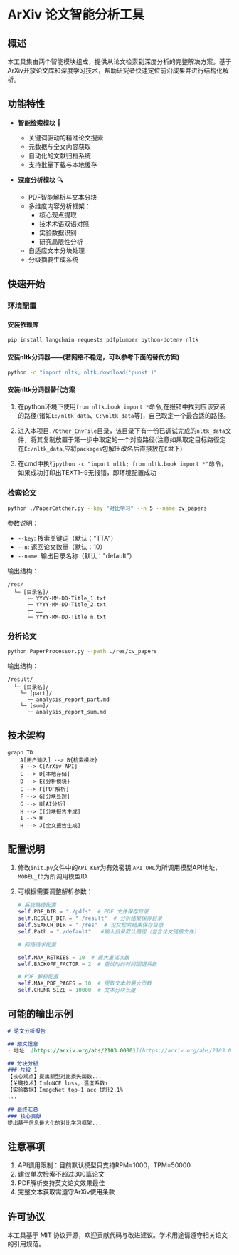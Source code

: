 # ArXiv 论文智能分析工具

## 概述
本工具集由两个智能模块组成，提供从论文检索到深度分析的完整解决方案。基于ArXiv开放论文库和深度学习技术，帮助研究者快速定位前沿成果并进行结构化解析。

## 功能特性
- **智能检索模块** 🎯
  - 关键词驱动的精准论文搜索
  - 元数据与全文内容获取
  - 自动化的文献归档系统
  - 支持批量下载与本地缓存

- **深度分析模块** 🔍
  - PDF智能解析与文本分块
  - 多维度内容分析框架：
    - 核心观点提取
    - 技术术语双语对照
    - 实验数据识别
    - 研究局限性分析
  - 自适应文本分块处理
  - 分级摘要生成系统

## 快速开始

### 环境配置

#### 安装依赖库
```bash
pip install langchain requests pdfplumber python-dotenv nltk
```
#### 安装nltk分词器——(若网络不稳定，可以参考下面的替代方案)
```bash
python -c "import nltk; nltk.download('punkt')"
```
#### 安装nltk分词器替代方案

1. 在python环境下使用`from nltk.book import *`命令,在报错中找到应该安装的路径(诸如`E:/nltk_data`、`C:\nltk_data`等)，自己取定一个最合适的路径。

2. 进入本项目`./Other_EnvFile`目录，该目录下有一份已调试完成的`nltk_data`文件，将其复制放置于第一步中取定的一个对应路径(注意如果取定目标路径定在`E:/nltk_data`,应将`packages`包解压改名后直接放在`E`盘下)

3. 在cmd中执行`python -c "import nltk; from nltk.book import *"`命令，如果成功打印出TEXT1~9无报错，即环境配置成功


### 检索论文
```bash
python ./PaperCatcher.py --key "对比学习" --n 5 --name cv_papers
```
参数说明：
- `--key`: 搜索关键词（默认："TTA"）
- `--n`: 返回论文数量（默认：10）
- `--name`: 输出目录名称（默认："default"）

输出结构：
```
/res/
  └─ [目录名]/
      ├─ YYYY-MM-DD-Title_1.txt
      ├─ YYYY-MM-DD-Title_2.txt
      ├─ ……
      └─ YYYY-MM-DD-Title_n.txt
```

### 分析论文
```bash
python PaperProcessor.py --path ./res/cv_papers
```
输出结构：
```
/result/
  └─ [目录名]/
    └─ [part]/
      └─ analysis_report_part.md
    └─ [sum]/
      └─ analysis_report_sum.md
```

## 技术架构
```mermaid
graph TD
    A[用户输入] --> B{检索模块}
    B --> C[ArXiv API]
    C --> D[本地存储]
    D --> E{分析模块}
    E --> F[PDF解析]
    F --> G[分块处理]
    G --> H[AI分析]
    H --> I[分块报告生成]
    I --> H
    H --> J[全文报告生成]
```

## 配置说明
1. 修改`init.py`文件中的`API_KEY`为有效密钥,`API_URL`为所调用模型API地址，`MODEL_ID`为所调用模型ID

2. 可根据需要调整解析参数：
   ```python
   # 系统路径配置
   self.PDF_DIR = "./pdfs"  # PDF 文件保存目录
   self.RESULT_DIR = "./result"  # 分析结果保存目录
   self.SEARCH_DIR = "./res"  # 论文检索结果保存目录
   self.Path = "./default"   #输入目录默认路径（包含论文链接文件）
   
   # 网络请求配置
   
   self.MAX_RETRIES = 10  # 最大重试次数
   self.BACKOFF_FACTOR = 2  # 重试时的时间回退系数
   
   # PDF 解析配置
   self.MAX_PDF_PAGES = 10  # 提取文本的最大页数
   self.CHUNK_SIZE = 10000  # 文本分块长度
   ```

## 可能的输出示例
```markdown
# 论文分析报告

## 原文信息
- 地址: [https://arxiv.org/abs/2103.00001](https://arxiv.org/abs/2103.00001)

## 分块分析
### 片段 1
【核心观点】提出新型对比损失函数... 
【关键技术】InfoNCE loss, 温度系数τ
【实验数据】ImageNet top-1 acc 提升2.1%
...

## 最终汇总
### 核心贡献
提出基于信息最大化的对比学习框架...
```

## 注意事项
1. API调用限制：目前默认模型只支持RPM=1000，TPM=50000
2. 建议单次检索不超过300篇论文
3. PDF解析支持英文论文效果最佳
4. 完整文本获取需遵守ArXiv使用条款

## 许可协议
本工具基于 MIT 协议开源，欢迎贡献代码与改进建议。学术用途请遵守相关论文的引用规范。
